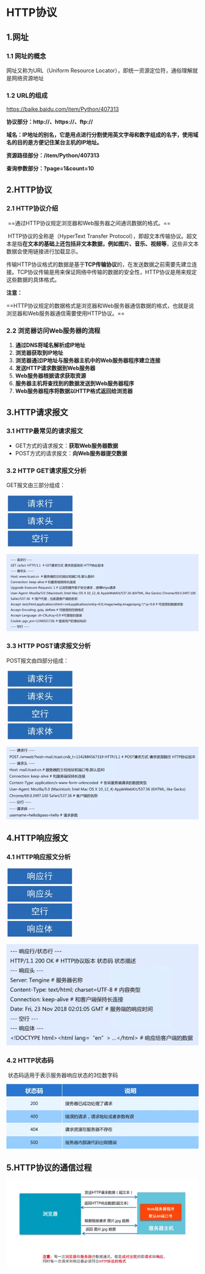 # HTTP协议

## 1.网址

### 1.1 网址的概念

网址又称为URL（Uniform Resource Locator），即统一资源定位符，通俗理解就是网络资源地址

### 1.2 URL的组成

https://baike.baidu.com/item/Python/407313

**协议部分：http://、https://、ftp://**

**域名：IP地址的别名，它是用点进行分割使用英文字母和数字组成的名字，使用域名的目的是方便记住某台主机的IP地址。**

**资源路径部分：/item/Python/407313**

**查询参数部分：?page=1&count=10**





## 2.HTTP协议

### 2.1 HTTP协议介绍

​	==通过HTTP协议规定浏览器和Web服务器之间通讯数据的格式。==

​	HTTP协议的全称是（HyperText Transfer Protocol），即超文本传输协议。超文本是指**在文本的基础上还包括非文本数据，例如图片、音乐、视频等**，这些非文本数据会使用链接进行加载显示。

​	传输HTTP协议格式的数据是基于**TCP传输协议**的，在发送数据之前需要先建立连接。TCP协议传输是用来保证网络中传输的数据的安全性，HTTP协议是用来规定这些数据的具体格式。



**注意：**

==HTTP协议规定的数据格式是浏览器和Web服务器通信数据的格式，也就是说浏览器和Web服务器通信需要使用HTTP协议。==



### 2.2 浏览器访问Web服务器的流程

1. **通过DNS将域名解析成IP地址**
2. **浏览器获取到IP地址**
3. **浏览器通过IP地址与服务器主机中的Web服务器程序建立连接**
4. **发送HTTP请求数据到Web服务器**
5. **Web服务器根据请求获取资源**
6. **服务器主机将查找到的数据发送到Web服务器程序**
7. **Web服务器程序将数据以HTTP格式返回给浏览器**



## 3.HTTP请求报文

### 3.1 HTTP最常见的请求报文

- GET方式的请求报文：**获取Web服务器数据**
- POST方式的请求报文：**向Web服务器提交数据**

### 3.2 HTTP GET请求报文分析

GET报文由三部分组成：

![image-20250827141416088](assets/image-20250827141416088-6275259.png)

![image-20250827141508899](assets/image-20250827141508899.png)

### 3.3 HTTP POST请求报文分析

POST报文由四部分组成：

![image-20250827142517885](assets/image-20250827142517885.png)

![image-20250827142546614](assets/image-20250827142546614.png)



## 4.HTTP响应报文

### 4.1 HTTP响应报文分析

![image-20250827142848847](assets/image-20250827142848847.png)

![image-20250827142924323](assets/image-20250827142924323.png)

### 4.2 HTTP状态码

​	状态码适用于表示服务器响应状态的3位数字码

![image-20250827143159130](assets/image-20250827143159130.png)

## 5.HTTP协议的通信过程

![image-20250827143808697](assets/image-20250827143808697.png)





























































































































































































































































